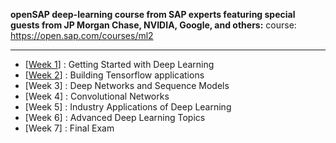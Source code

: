 
**openSAP deep-learning course from SAP experts featuring special guests from JP Morgan Chase, NVIDIA, Google, and others:** course: https://open.sap.com/courses/ml2

*********************************


* [[Week 1](https://github.com/gopala-kr/enterprise-dl-with-tf/tree/master/notes-assignments/Week-1)] : Getting Started with Deep Learning
* [[Week 2](https://github.com/gopala-kr/enterprise-dl-with-tf/tree/master/notes-assignments/Week-2)] : Building Tensorflow applications
* [Week 3] : Deep Networks and Sequence Models
* [Week 4] : Convolutional Networks
* [Week 5] : Industry Applications of Deep Learning
* [Week 6] : Advanced Deep Learning Topics
* [Week 7] : Final Exam
